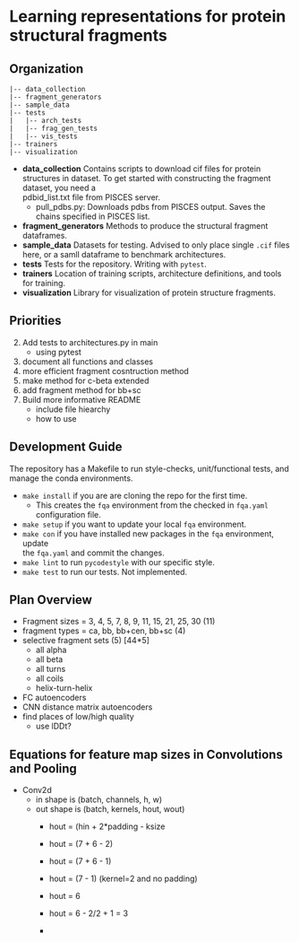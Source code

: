 # Learning representations for protein structural fragments

## Organization ##

```
|-- data_collection
|-- fragment_generators
|-- sample_data
|-- tests
|   |-- arch_tests
|   |-- frag_gen_tests
|   |-- vis_tests
|-- trainers
|-- visualization
```

* **data\_collection**
	Contains scripts to download cif files for protein structures in dataset. 
	To get started with constructing the fragment dataset, you need a 		
	pdbid\_list.txt file from PISCES server. 
	- pull\_pdbs.py: Downloads pdbs from PISCES output. Saves the chains 
	specified in PISCES list.
* **fragment\_generators**
	Methods to produce the structural fragment dataframes. 
* **sample\_data**
	Datasets for testing. Advised to only place single `.cif` files here, or a 
	samll dataframe to benchmark architectures. 
* **tests**
	Tests for the repository. Writing with `pytest`.
* **trainers**
	Location of training scripts, architecture definitions, and tools for 
	training. 
* **visualization**
	Library for visualization of protein structure fragments. 

## Priorities ##

2.  Add tests to architectures.py in main
	 - using pytest
5.  document all functions and classes
7.  more efficient fragment cosntruction method
8.  make method for c-beta extended
9.  add fragment method for bb+sc
13. Build more informative README
	 - include file hiearchy
	 - how to use

## Development Guide ##

The repository has a Makefile to run style-checks, unit/functional tests, and manage the conda environments. 

* `make install` if you are are cloning the repo for the first time. 
	- This creates the `fqa` environment from the checked in `fqa.yaml` 		
	configuration file. 
* `make setup` if you want to update your local `fqa` environment.
* `make con` if you have installed new packages in the `fqa` environment, update 		
	the `fqa.yaml` and commit the changes. 
* `make lint` to run `pycodestyle` with our specific style. 
* `make test` to run our tests. Not implemented. 

## Plan Overview ##

+ Fragment sizes = 3, 4, 5, 7, 8, 9, 11, 15, 21, 25, 30 (11)
+ fragment types = ca, bb, bb+cen, bb+sc (4)
+ selective fragment sets (5) [44*5]
	+ all alpha
	+ all beta
	+ all turns
	+ all coils
	+ helix-turn-helix
+ FC autoencoders 
+ CNN distance matrix autoencoders
+ find places of low/high quality
	+ use lDDt?

## Equations for feature map sizes in Convolutions and Pooling ##

* Conv2d
	- in shape is (batch, channels, h, w)
	- out shape is (batch, kernels, hout, wout)
		- hout = (hin + 2*padding - ksize
		- hout = (7 + 6 - 2)
		- hout = (7 + 6 - 1)
		
		- hout = (7 - 1) (kernel=2 and no padding)
		- hout = 6
		
		- hout = 6 - 2/2 + 1 = 3
		- 

















